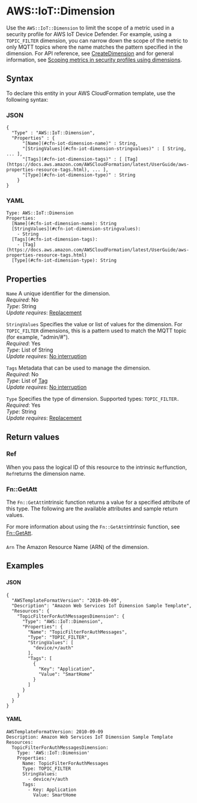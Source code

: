 # AWS::IoT::Dimension<a name="aws-resource-iot-dimension"></a>

Use the `AWS::IoT::Dimension` to limit the scope of a metric used in a security profile for AWS IoT Device Defender\. For example, using a `TOPIC_FILTER` dimension, you can narrow down the scope of the metric to only MQTT topics where the name matches the pattern specified in the dimension\. For API reference, see [CreateDimension](https://docs.aws.amazon.com/iot/latest/apireference/API_CreateDimension.html) and for general information, see [Scoping metrics in security profiles using dimensions](https://docs.aws.amazon.com/iot/latest/developerguide/scoping-security-behavior.html)\.

## Syntax<a name="aws-resource-iot-dimension-syntax"></a>

To declare this entity in your AWS CloudFormation template, use the following syntax:

### JSON<a name="aws-resource-iot-dimension-syntax.json"></a>

```
{
  "Type" : "AWS::IoT::Dimension",
  "Properties" : {
      "[Name](#cfn-iot-dimension-name)" : String,
      "[StringValues](#cfn-iot-dimension-stringvalues)" : [ String, ... ],
      "[Tags](#cfn-iot-dimension-tags)" : [ [Tag](https://docs.aws.amazon.com/AWSCloudFormation/latest/UserGuide/aws-properties-resource-tags.html), ... ],
      "[Type](#cfn-iot-dimension-type)" : String
    }
}
```

### YAML<a name="aws-resource-iot-dimension-syntax.yaml"></a>

```
Type: AWS::IoT::Dimension
Properties: 
  [Name](#cfn-iot-dimension-name): String
  [StringValues](#cfn-iot-dimension-stringvalues): 
    - String
  [Tags](#cfn-iot-dimension-tags): 
    - [Tag](https://docs.aws.amazon.com/AWSCloudFormation/latest/UserGuide/aws-properties-resource-tags.html)
  [Type](#cfn-iot-dimension-type): String
```

## Properties<a name="aws-resource-iot-dimension-properties"></a>

`Name`  <a name="cfn-iot-dimension-name"></a>
A unique identifier for the dimension\.  
*Required*: No  
*Type*: String  
*Update requires*: [Replacement](https://docs.aws.amazon.com/AWSCloudFormation/latest/UserGuide/using-cfn-updating-stacks-update-behaviors.html#update-replacement)

`StringValues`  <a name="cfn-iot-dimension-stringvalues"></a>
Specifies the value or list of values for the dimension\. For `TOPIC_FILTER` dimensions, this is a pattern used to match the MQTT topic \(for example, "admin/\#"\)\.  
*Required*: Yes  
*Type*: List of String  
*Update requires*: [No interruption](https://docs.aws.amazon.com/AWSCloudFormation/latest/UserGuide/using-cfn-updating-stacks-update-behaviors.html#update-no-interrupt)

`Tags`  <a name="cfn-iot-dimension-tags"></a>
Metadata that can be used to manage the dimension\.  
*Required*: No  
*Type*: List of [Tag](https://docs.aws.amazon.com/AWSCloudFormation/latest/UserGuide/aws-properties-resource-tags.html)  
*Update requires*: [No interruption](https://docs.aws.amazon.com/AWSCloudFormation/latest/UserGuide/using-cfn-updating-stacks-update-behaviors.html#update-no-interrupt)

`Type`  <a name="cfn-iot-dimension-type"></a>
Specifies the type of dimension\. Supported types: `TOPIC_FILTER.`  
*Required*: Yes  
*Type*: String  
*Update requires*: [Replacement](https://docs.aws.amazon.com/AWSCloudFormation/latest/UserGuide/using-cfn-updating-stacks-update-behaviors.html#update-replacement)

## Return values<a name="aws-resource-iot-dimension-return-values"></a>

### Ref<a name="aws-resource-iot-dimension-return-values-ref"></a>

 When you pass the logical ID of this resource to the intrinsic `Ref`function, `Ref`returns the dimension name\.

### Fn::GetAtt<a name="aws-resource-iot-dimension-return-values-fn--getatt"></a>

The `Fn::GetAtt`intrinsic function returns a value for a specified attribute of this type\. The following are the available attributes and sample return values\.

For more information about using the `Fn::GetAtt`intrinsic function, see [Fn::GetAtt](https://docs.aws.amazon.com/AWSCloudFormation/latest/UserGuide/intrinsic-function-reference-getatt.html)\.

#### <a name="aws-resource-iot-dimension-return-values-fn--getatt-fn--getatt"></a>

`Arn`  <a name="Arn-fn::getatt"></a>
The Amazon Resource Name \(ARN\) of the dimension\.

## Examples<a name="aws-resource-iot-dimension--examples"></a>



### <a name="aws-resource-iot-dimension--examples--"></a>



#### JSON<a name="aws-resource-iot-dimension--examples----json"></a>

```
{
  "AWSTemplateFormatVersion": "2010-09-09",
  "Description": "Amazon Web Services IoT Dimension Sample Template",
  "Resources": {
    "TopicFilterForAuthMessagesDimension": {
      "Type": "AWS::IoT::Dimension",
      "Properties": {
        "Name": "TopicFilterForAuthMessages",
        "Type": "TOPIC_FILTER",
        "StringValues": [
          "device/+/auth"
        ],
        "Tags": [
          {
            "Key": "Application",
            "Value": "SmartHome"
          }
        ]
      }
    }
  }
}
```

#### YAML<a name="aws-resource-iot-dimension--examples----yaml"></a>

```
AWSTemplateFormatVersion: 2010-09-09
Description: Amazon Web Services IoT Dimension Sample Template
Resources:
  TopicFilterForAuthMessagesDimension:
    Type: 'AWS::IoT::Dimension'
    Properties:
      Name: TopicFilterForAuthMessages
      Type: TOPIC_FILTER
      StringValues:
        - device/+/auth
      Tags:
        - Key: Application
          Value: SmartHome
```